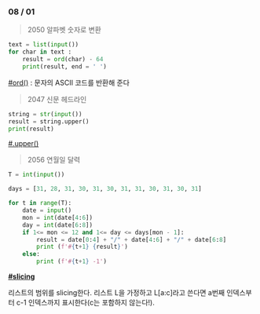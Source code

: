 ### 08 / 01

> 2050 알파벳 숫자로 변환

```python
text = list(input())
for char in text :
    result = ord(char) - 64
    print(result, end = ' ')
```

<u>#ord()</u> : 문자의 ASCII 코드를 반환해 준다



> 2047 신문 헤드라인

```python 
string = str(input())
result = string.upper()
print(result)
```

<u>#.upper()</u>



> 2056 연월일 달력

```python 
T = int(input())

days = [31, 28, 31, 30, 31, 30, 31, 31, 30, 31, 30, 31]

for t in range(T):
    date = input()
    mon = int(date[4:6])
    day = int(date[6:8])
    if 1<= mon <= 12 and 1<= day <= days[mon - 1]:
        result = date[0:4] + "/" + date[4:6] + "/" + date[6:8]
        print (f'#{t+1} {result}')
    else:
        print (f'#{t+1} -1')   
```

**<u>#slicing</u>**

리스트의 범위를 slicing한다. 리스트 L을 가정하고 L[a:c]라고 쓴다면 a번째 인덱스부터 c-1 인덱스까지 표시한다(c는 포함하지 않는다!).